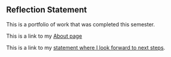 ## Reflection Statement ##

This is a portfolio of work that was completed this semester.

This is a link to my [About page](about.html)

This is a link to my [statement where I look forward to next steps](lookingforward.html).
